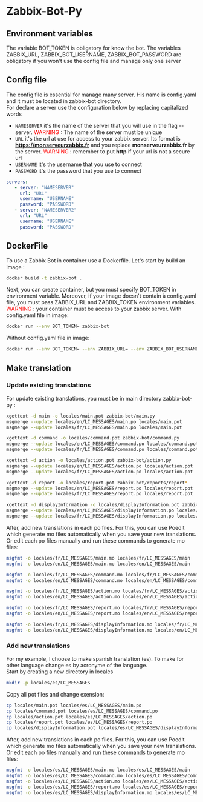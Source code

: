 # Zabbix-Bot-Py

## Environment variables
The variable BOT_TOKEN is obligatory for know the bot.
The variables ZABBIX_URL, ZABBIX_BOT_USERNAME, ZABBIX_BOT_PASSWORD are obligatory if you won't use the config file and manage only one server

## Config file
The config file is essential for manage many server. His name is config.yaml and it must be located in zabbix-bot directory.
<br/>For declare a server use the configuration below by replacing capitalized words

* `NAMESERVER` it's the name of the server that you will use in the flag --server. <span style="color: #FF0000"> WARNING </span> : The name of the server must be unique
* `URL` it's the url at use for access to your zabbix server. Its format is **https://monserveurzabbix.fr** and you replace **monserveurzabbix.fr** by the server. <span style="color: #FF0000"> WARNING </span> : remember to put **http** if your url is not a secure url
* `USERNAME` it's the username that you use to connect
* `PASSWORD` it's the password that you use to connect

```yaml
servers:
   - server: "NAMESERVER"
     url: "URL" 
     username: "USERNAME"
     password: "PASSWORD"
   - server: "NAMESERVER2"
     url: "URL" 
     username: "USERNAME"
     password: "PASSWORD"
```

## DockerFile
To use a Zabbix Bot in container use a Dockerfile. Let's start by build an image :
```sh
docker build -t zabbix-bot .
```

Next, you can create container, but you must specify BOT_TOKEN in environment variable. Moreover, if your image doesn't contain à config.yaml file, you must pass ZABBIX_URL and ZABBIX_TOKEN environment variables. <span style="color: #FF0000"> WARNING </span> : your container must be access to your zabbix server. 
With config.yaml file in image:
```sh
docker run --env BOT_TOKEN= zabbix-bot
```

Without config.yaml file in image:
```sh
docker run --env BOT_TOKEN= --env ZABBIX_URL= --env ZABBIX_BOT_USERNAME= --env ZABBIX_BOT_PASSWORD= zabbix-bot
```

## Make translation
### Update existing translations
For update existing translations, you must be in main directory zabbix-bot-py :
```sh
xgettext -d main -o locales/main.pot zabbix-bot/main.py
msgmerge --update locales/en/LC_MESSAGES/main.po locales/main.pot
msgmerge --update locales/fr/LC_MESSAGES/main.po locales/main.pot

xgettext -d command -o locales/command.pot zabbix-bot/command.py
msgmerge --update locales/en/LC_MESSAGES/command.po locales/command.pot
msgmerge --update locales/fr/LC_MESSAGES/command.po locales/command.pot

xgettext -d action -o locales/action.pot zabbix-bot/action.py
msgmerge --update locales/en/LC_MESSAGES/action.po locales/action.pot
msgmerge --update locales/fr/LC_MESSAGES/action.po locales/action.pot

xgettext -d report -o locales/report.pot zabbix-bot/reports/report*
msgmerge --update locales/en/LC_MESSAGES/report.po locales/report.pot
msgmerge --update locales/fr/LC_MESSAGES/report.po locales/report.pot

xgettext -d displayInformation -o locales/displayInformation.pot zabbix-bot/display_information.py
msgmerge --update locales/en/LC_MESSAGES/displayInformation.po locales/displayInformation.pot
msgmerge --update locales/fr/LC_MESSAGES/displayInformation.po locales/displayInformation.pot
```

After, add new translations in each po files. For this, you can use Poedit which generate mo files automatically when you save your new translations.
<br/>Or edit each po files manually and run these commands to generate mo files:
```sh
msgfmt -o locales/fr/LC_MESSAGES/main.mo locales/fr/LC_MESSAGES/main
msgfmt -o locales/en/LC_MESSAGES/main.mo locales/en/LC_MESSAGES/main

msgfmt -o locales/fr/LC_MESSAGES/command.mo locales/fr/LC_MESSAGES/command
msgfmt -o locales/en/LC_MESSAGES/command.mo locales/en/LC_MESSAGES/command

msgfmt -o locales/fr/LC_MESSAGES/action.mo locales/fr/LC_MESSAGES/action
msgfmt -o locales/en/LC_MESSAGES/action.mo locales/en/LC_MESSAGES/action

msgfmt -o locales/fr/LC_MESSAGES/report.mo locales/fr/LC_MESSAGES/report
msgfmt -o locales/en/LC_MESSAGES/report.mo locales/en/LC_MESSAGES/report

msgfmt -o locales/fr/LC_MESSAGES/displayInformation.mo locales/fr/LC_MESSAGES/displayInformation
msgfmt -o locales/en/LC_MESSAGES/displayInformation.mo locales/en/LC_MESSAGES/displayInformation
```
### Add new translations
For my example, I choose to make spanish translation (es). To make for other language change es by acronyme of the language. 
<br/>Start by creating a new directory in locales
```sh
mkdir -p locales/es/LC_MESSAGES
```

Copy all pot files and change exension:
```sh
cp locales/main.pot locales/es/LC_MESSAGES/main.po
cp locales/command.pot locales/es/LC_MESSAGES/command.po
cp locales/action.pot locales/es/LC_MESSAGES/action.po
cp locales/report.pot locales/es/LC_MESSAGES/report.po
cp locales/displayInformation.pot locales/es/LC_MESSAGES/displayInformation.po
```

After, add new translations in each po files. For this, you can use Poedit which generate mo files automatically when you save your new translations.
<br/>Or edit each po files manually and run these commands to generate mo files:
```sh
msgfmt -o locales/es/LC_MESSAGES/main.mo locales/es/LC_MESSAGES/main
msgfmt -o locales/es/LC_MESSAGES/command.mo locales/es/LC_MESSAGES/command
msgfmt -o locales/es/LC_MESSAGES/action.mo locales/es/LC_MESSAGES/action
msgfmt -o locales/es/LC_MESSAGES/report.mo locales/es/LC_MESSAGES/report
msgfmt -o locales/es/LC_MESSAGES/displayInformation.mo locales/es/LC_MESSAGES/displayInformation
```